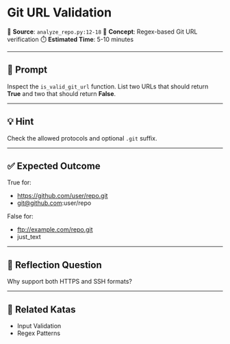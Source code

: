 # Git URL Validation

📂 **Source**: `analyze_repo.py:12-18`
🧠 **Concept**: Regex-based Git URL verification
⏱️ **Estimated Time**: 5-10 minutes

---

## 🧪 Prompt

Inspect the `is_valid_git_url` function.
List two URLs that should return **True** and two that should return **False**.

---

## 💡 Hint

Check the allowed protocols and optional `.git` suffix.

---

## ✅ Expected Outcome

True for:
- https://github.com/user/repo.git
- git@github.com:user/repo

False for:
- ftp://example.com/repo.git
- just_text

---

## 🤔 Reflection Question

Why support both HTTPS and SSH formats?

---

## 🥋 Related Katas
- Input Validation
- Regex Patterns
